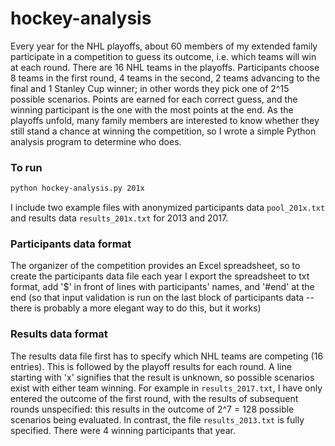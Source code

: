 # hockey-analysis

Every year for the NHL playoffs, about 60 members of my extended family participate in a competition to guess its outcome, i.e. which teams will win at each round.
There are 16 NHL teams in the playoffs.
Participants choose 8 teams in the first round, 4 teams in the second, 2 teams advancing to the final and 1 Stanley Cup winner;
in other words they pick one of 2^15 possible scenarios.
Points are earned for each correct guess, and the winning participant is the one with the most points at the end.
As the playoffs unfold, many family members are interested to know whether they still stand a chance at winning the competition, so I wrote a simple Python analysis program to determine who does.


### To run

```bash
python hockey-analysis.py 201x
```

I include two example files with anonymized participants data `pool_201x.txt` and results data `results_201x.txt` for 2013 and 2017.


### Participants data format

The organizer of the competition provides an Excel spreadsheet, so to create the participants data file each year I export the spreadsheet to txt format, add '$' in front of lines with participants' names, and '#end' at the end
(so that input validation is run on the last block of participants data -- there is probably a more elegant way to do this, but it works)


### Results data format

The results data file first has to specify which NHL teams are competing (16 entries).
This is followed by the playoff results for each round.
A line starting with 'x' signifies that the result is unknown, so possible scenarios exist with either team winning.
For example in `results_2017.txt`, I have only entered the outcome of the first round, with the results of subsequent rounds unspecified:
this results in the outcome of 2^7 = 128 possible scenarios being evaluated.
In contrast, the file `results_2013.txt` is fully specified.
There were 4 winning participants that year.


